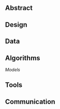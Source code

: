 

## Abstract






## Design




## Data



## Algorithms




*Models*



## Tools



## Communication




